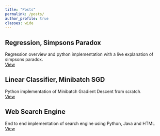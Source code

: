 ```yaml
---
title: "Posts"
permalink: /posts/
author_profile: true
classes: wide
---
```


## Regression, Simpsons Paradox

Regression overview and python implementation with a live explanation of simpsons paradox. <br>
[View](https://vaibhavimutya.github.io/regression/)

## Linear Classifier, Minibatch SGD

Python implementation of Minibatch Gradient Descent from scratch. <br>
[View](https://vaibhavimutya.github.io/linear_classifier/)

## Web Search Engine

End to end implementation of search engine using Python, Java and HTML <br>
[View](https://vaibhavimutya.github.io/search_engine/)

